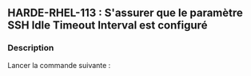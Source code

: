 ## HARDE-RHEL-113 : S'assurer que le paramètre SSH Idle Timeout Interval est configuré

### Description

Lancer la commande suivante :

